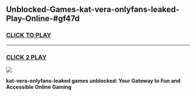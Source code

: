 
## Unblocked-Games-kat-vera-onlyfans-leaked-Play-Online-#gf47d
<h3>
<a href="https://premium.freeplayer.one?title=kat-vera-onlyfans-leaked&ref=27F">CLICK TO PLAY</a></h3>
<hr>

<h3>
<a href="https://premium.freeplayer.one?title=kat-vera-onlyfans-leaked&ref=27F">CLICK 2 PLAY</a>
  
</h3>

<a href="https://premium.freeplayer.one?title=kat-vera-onlyfans-leaked&ref=27F"><img src="https://clearcache.store/games.png"></a>


**kat-vera-onlyfans-leaked games unblocked: Your Gateway to Fun and Accessible Online Gaming**

